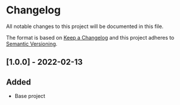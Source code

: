 # Changelog
All notable changes to this project will be documented in this file. 

The format is based on [Keep a Changelog](http://keepachangelog.com/en/1.0.0/) 
and this project adheres to [Semantic Versioning](http://semver.org/spec/v2.0.0.html).

## [1.0.0] - 2022-02-13
## Added
* Base project

